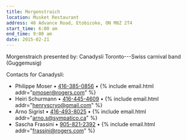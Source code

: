 ```yaml
---
title: Morgenstraich
location: Musket Restaurant
address: 40 Advance Road, Etobicoke, ON M8Z 2T4
start_time: 6:00 am
end_time: 9:00 am
date: 2015-02-21
---
```


Morgenstraich presented by: Canadysli Toronto---Swiss carnival band
(Guggemusig)

Contacts for Canadysli:

- Philippe Moser • [416-385-0856][tel1] • {% include email.html addr="pmoser@rogers.com" %}
- Heiri Schurmann • [416-445-4609][tel2] • {% include email.html addr="henryscryo@gmail.com" %}
- Arno Sigrist • [416-493-8025][tel3] • {% include email.html addr="arno.s@sympatico.ca" %}
- Sascha Frassini • [905-821-2392][tel4] • {% include email.html addr="frassini@rogers.com" %}

[tel1]: <tel:416-385-0856>
[tel2]: <tel:416-445-4609>
[tel3]: <tel:416-493-8025>
[tel4]: <tel:905-821-2392>
